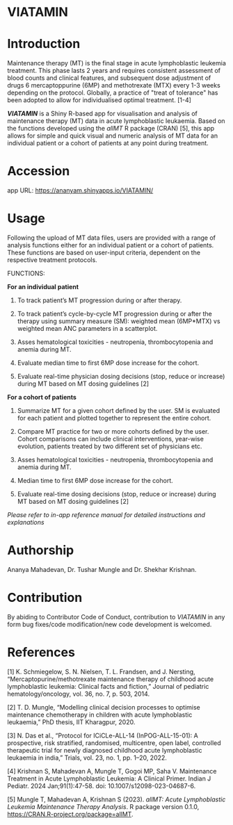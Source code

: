 # VIATAMIN

# Introduction
Maintenance therapy (MT) is the final stage in acute lymphoblastic leukemia treatment. This phase lasts 2 years and requires consistent assessment of blood counts and clinical features, and subsequent dose adjustment of drugs 6 mercaptoppurine (6MP) and methotrexate (MTX) every 1-3 weeks depending on the protocol. Globally, a practice of "treat of tolerance" has been adopted to allow for individualised optimal treatment. [1-4]

***VIATAMIN*** is a Shiny R-based app for visualisation and analysis of maintenance therapy (MT) data in acute lymphoblastic leukaemia.
Based on the functions developed using the *allMT* R package (CRAN) [5], this app allows for simple and quick visual and numeric analysis of MT data for an individual patient or a cohort of patients at any point during treatment.

# Accession
app URL: https://ananyam.shinyapps.io/VIATAMIN/

# Usage
Following the upload of MT data files, users are provided with a range of analysis functions either for an individual patient or a cohort of patients. These functions are based on user-input criteria, dependent on the respective treatment protocols. 

FUNCTIONS:

**For an individual patient**
1. To track patient’s MT progression during or after therapy.

2. To track patient’s cycle-by-cycle MT progression during or after the therapy using summary measure (SM): weighted mean (6MP*MTX) vs weighted mean ANC parameters in a scatterplot.

3. Asses hematological toxicities - neutropenia, thrombocytopenia and anemia during MT.

4. Evaluate median time to first 6MP dose increase for the cohort.

5. Evaluate real-time physician dosing decisions (stop, reduce or increase) during MT based on MT dosing guidelines [2]

**For a cohort of patients**

1. Summarize MT for a given cohort defined by the user. SM is evaluated for each patient and plotted together to represent the entire cohort.

2. Compare MT practice for two or more cohorts defined by the user. Cohort comparisons can include clinical interventions, year-wise evolution, patients treated by two different set of physicians etc.

3. Asses hematological toxicities - neutropenia, thrombocytopenia and anemia during MT.

4. Median time to first 6MP dose increase for the cohort.

5. Evaluate real-time dosing decisions (stop, reduce or increase) during MT based on MT dosing guidelines [2]

*Please refer to in-app reference manual for detailed instructions and explanations*

# Authorship
Ananya Mahadevan, Dr. Tushar Mungle and Dr. Shekhar Krishnan. 

# Contribution
By abiding to Contributor Code of Conduct, contribution to *VIATAMIN* in any form bug fixes/code modification/new code development is welcomed.

# References
[1] K. Schmiegelow, S. N. Nielsen, T. L. Frandsen, and J. Nersting, “Mercaptopurine/methotrexate maintenance therapy of childhood acute lymphoblastic leukemia: Clinical facts and fiction,” Journal of pediatric hematology/oncology, vol. 36, no. 7, p. 503, 2014.

[2] T. D. Mungle, “Modelling clinical decision processes to optimise maintenance chemotherapy in children with acute lymphoblastic leukaemia,” PhD thesis, IIT Kharagpur, 2020.

[3] N. Das et al., “Protocol for ICiCLe-ALL-14 (InPOG-ALL-15-01): A prospective, risk stratified, randomised, multicentre, open label, controlled therapeutic trial for newly diagnosed childhood acute lymphoblastic leukaemia in india,” Trials, vol. 23, no. 1, pp. 1–20, 2022.

[4] Krishnan S, Mahadevan A, Mungle T, Gogoi MP, Saha V. Maintenance Treatment in Acute Lymphoblastic Leukemia: A Clinical Primer. Indian J Pediatr. 2024 Jan;91(1):47-58. doi: 10.1007/s12098-023-04687-6.

[5] Mungle T, Mahadevan A, Krishnan S (2023). _allMT: Acute Lymphoblastic Leukemia Maintenance Therapy Analysis_. R package version 0.1.0,
  <https://CRAN.R-project.org/package=allMT>.

